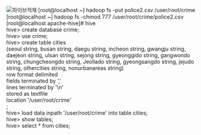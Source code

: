 ![하이브적재](https://github.com/pladata-encore/DE30-5-Crime/assets/163947687/b8d9bb07-7779-49b1-8d1e-f5219c4e11cd)
[root@localhost ~] hadoop fs -put police2.csv /user/root/crime  
[root@localhost ~] hadoop fs -chmod 777 /user/root/crime/police2.csv  
[root@localhost apache-hive]# hive  
hive> create database crime;  
hive> use crime;  
hive> create table cities  
(seoul string, busan string, daegu string, incheon string, gwangju string, daejeon string, ulsan string, sejong string, gyeonggido string, gangwondo string, chungcheongdo string, Jeollado string, gyeongsangdo string, jejudo string, othercities string, nonurbanareas string)  
row format delimited  
fields terminated by ','  
lines terminated by '\n'  
stored as textfile  
location '/user/root/crime'  
;  
hive> load data inpath '/user/root/crime' into table cities;  
hive> show tables;  
hive> select * from cities;  
